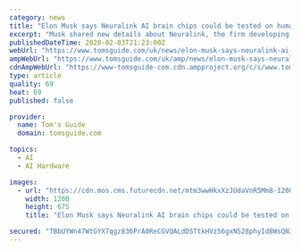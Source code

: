 ```yaml
---
category: news
title: "Elon Musk says Neuralink AI brain chips could be tested on humans by this summer"
excerpt: "Musk shared new details about Neuralink, the firm developing this sci-fi technology, via Twitter on Sunday. He said the next version of the company’s invasive N1 brain chips will be “awesome” and could be tested on humans as soon as this summer. “The profound impact of high bandwidth, high precision neural interfaces is underappreciated ..."
publishedDateTime: 2020-02-03T21:23:00Z
webUrl: "https://www.tomsguide.com/uk/news/elon-musk-says-neuralink-ai-brain-chips-could-be-tested-on-humans-by-this-summer"
ampWebUrl: "https://www.tomsguide.com/uk/amp/news/elon-musk-says-neuralink-ai-brain-chips-could-be-tested-on-humans-by-this-summer"
cdnAmpWebUrl: "https://www-tomsguide-com.cdn.ampproject.org/c/s/www.tomsguide.com/uk/amp/news/elon-musk-says-neuralink-ai-brain-chips-could-be-tested-on-humans-by-this-summer"
type: article
quality: 69
heat: 69
published: false

provider:
  name: Tom's Guide
  domain: tomsguide.com

topics:
  - AI
  - AI Hardware

images:
  - url: "https://cdn.mos.cms.futurecdn.net/mtm3wwHkxXzJUdaVnR5Mm8-1200-80.jpg"
    width: 1200
    height: 675
    title: "Elon Musk says Neuralink AI brain chips could be tested on humans by this summer"

secured: "TBbUYWn47WtGYX7qgz836PrA0ReCGVQALdDSTtkHVz56gxNS28phyId8WsQN3/NBDzfzpmycU9wE9Us/yRJm+WLNVueCCJsMfuNS4Spoh+VIvKaGGG3HoqX0Bh3/6xKTNDIEQaUMwA2mDxfdKm5Rh8x4wJbNHRX5/108cAkNW420VS+V6FKJsQ0TAILwrb230VbN4QH7yV4DoNzDlz5JdnL/cQHRhImCpq2h6efrTzssUEWu0JH/qN4gK/z0jWG0qNiadIJeasE00aqFjTS58rnY0B9o27g0fJmH2kZHAhep/ZKuesb0jjkQhbfDI1/Doq+hvJpLQr20yDxTWnBJpaOd2Z9bvvMTchyPht4HlsIWctCZHQu2gHNZvG9Qz1Y427SvOc6zwPh3as5ryrCo9qLkOE0jUXxeVcJp9ICiwdXdJPNSl4eQHeCRqjQIpMqhRkaYiz0S4hr5r2U0Qah8mCmRblEYPw005/r26z4lRbQ=;9i9QayLYdIi9BT+KiIMmrQ=="
---
```


